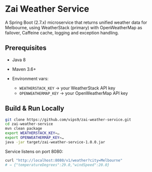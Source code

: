# Zai Weather Service

A Spring Boot (2.7.x) microservice that returns unified weather data for Melbourne,
using WeatherStack (primary) with OpenWeatherMap as failover, Caffeine cache,
 logging and exception handling.

## Prerequisites

* Java 8
* Maven 3.6+
* Environment vars:

  * `WEATHERSTACK_KEY` → your WeatherStack API key
  * `OPENWEATHERMAP_KEY` → your OpenWeatherMap API key

## Build & Run Locally

```bash
git clone https://github.com/vips9/zai-weather-service.git
cd zai-weather-service
mvn clean package
export WEATHERSTACK_KEY=…
export OPENWEATHERMAP_KEY=…
java -jar target/zai-weather-service-1.0.0.jar
```

Service listens on port 8080:

```bash
curl "http://localhost:8080/v1/weather?city=Melbourne"
# → {"temperatureDegrees":29.0,"windSpeed":20.0}
```


